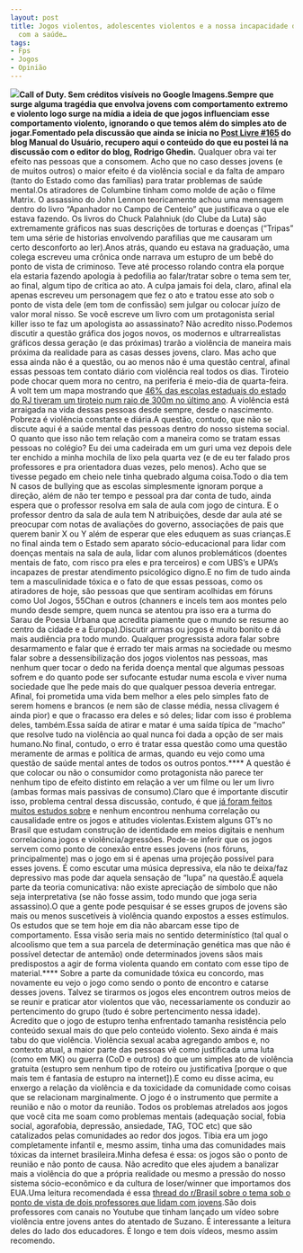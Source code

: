 ```yaml
---
layout: post
title: Jogos violentos, adolescentes violentos e a nossa incapacidade de lidar devidamente
  com a saúde…
tags:
- Fps
- Jogos
- Opinião
---
```


![](https://cdn-images-1.medium.com/max/2560/1*UO5jlhxsjq5wlzEcyNdzFQ.jpeg)**Call of Duty. Sem créditos visíveis no Google Imagens.**Sempre que surge alguma tragédia que envolva jovens com comportamento extremo e violento logo surge na mídia a ideia de que jogos influenciam esse comportamento violento, ignorando o que temos além do simples ato de jogar.Fomentado pela discussão que ainda se inicia no 
[Post Livre #165](https://manualdousuario.net/post-livre-165/#comments) do blog Manual do Usuário, recupero aqui o conteúdo do que eu postei lá na discussão com o editor do blog, Rodrigo Ghedin.****
Qualquer obra vai ter efeito nas pessoas que a consomem. Acho que no caso desses jovens (e de muitos outros) o maior efeito é da violência social e da falta de amparo (tanto do Estado como das famílias) para tratar problemas de saúde mental.Os atiradores de Columbine tinham como molde de ação o filme Matrix. O assassino do John Lennon teoricamente achou uma mensagem dentro do livro “Apanhador no Campo de Centeio” que justificava o que ele estava fazendo. Os livros do Chuck Palahniuk (do Clube da Luta) são extremamente gráficos nas suas descrições de torturas e doenças (“Tripas” tem uma série de historias envolvendo parafilias que me causaram um certo desconforto ao ler).Anos atrás, quando eu estava na graduação, uma colega escreveu uma crônica onde narrava um estupro de um bebê do ponto de vista de criminoso. Teve até processo rolando contra ela porque ela estaria fazendo apologia à pedofilia ao falar/tratar sobre o tema sem ter, ao final, algum tipo de crítica ao ato. A culpa jamais foi dela, claro, afinal ela apenas escreveu um personagem que fez o ato e tratou esse ato sob o ponto de vista dele (em tom de confissão) sem julgar ou colocar juízo de valor moral nisso. Se você escreve um livro com um protagonista serial killer isso te faz um apologista ao assassinato? Não acredito nisso.Podemos discutir a questão gráfica dos jogos novos, os modernos e ultrarrealistas gráficos dessa geração (e das próximas) trarão a violência de maneira mais próxima da realidade para as casas desses jovens, claro. Mas acho que essa ainda não é a questão, ou ao menos não é uma questão central, afinal essas pessoas tem contato diário com violência real todos os dias. Tiroteio pode chocar quem mora no centro, na periferia é meio-dia de quarta-feira. A volt tem um mapa mostrando que 
[46% das escolas estaduais do estado do RJ tiveram um tiroteio num raio de 300m no último ano](https://i.redd.it/fumdmtvs62m21.png). A violência está arraigada na vida dessas pessoas desde sempre, desde o nascimento. Pobreza é violência constante e diária.A questão, contudo, que não se discute aqui é a saúde mental das pessoas dentro do nosso sistema social. O quanto que isso não tem relação com a maneira como se tratam essas pessoas no colégio? Eu dei uma cadeirada em um guri uma vez depois dele ter enchido a minha mochila de lixo pela quarta vez (e de eu ter falado pros professores e pra orientadora duas vezes, pelo menos). Acho que se tivesse pegado em cheio nele tinha quebrado alguma coisa.Todo o dia tem N casos de bullying que as escolas simplesmente ignoram porque a direção, além de não ter tempo e pessoal pra dar conta de tudo, ainda espera que o professor resolva em sala de aula com jogo de cintura. E o professor dentro da sala de aula tem N atribuições, desde dar aula até se preocupar com notas de avaliações do governo, associações de pais que querem banir X ou Y além de esperar que eles eduquem as suas crianças.E no final ainda tem o Estado sem aparato sócio-educacional para lidar com doenças mentais na sala de aula, lidar com alunos problemáticos (doentes mentais de fato, com risco pra eles e pra terceiros) e com UBS’s e UPA’s incapazes de prestar atendimento psicológico digno.E no fim de tudo ainda tem a masculinidade tóxica e o fato de que essas pessoas, como os atiradores de hoje, são pessoas que que sentiram acolhidas em fóruns como Uol Jogos, 55Chan e outros (channers e incels tem aos montes pelo mundo desde sempre, quem nunca se atentou pra isso era a turma do Sarau de Poesia Urbana que acredita piamente que o mundo se resume ao centro da cidade e a Europa).Discutir armas ou jogos é muito bonito e dá mais audiência pra todo mundo. Qualquer progressista adora falar sobre desarmamento e falar que é errado ter mais armas na sociedade ou mesmo falar sobre a dessensibilização dos jogos violentos nas pessoas, mas nenhum quer tocar o dedo na ferida doença mental que algumas pessoas sofrem e do quanto pode ser sufocante estudar numa escola e viver numa sociedade que lhe pede mais do que qualquer pessoa deveria entregar. Afinal, foi prometida uma vida bem melhor a eles pelo simples fato de serem homens e brancos (e nem são de classe média, nessa clivagem é ainda pior) e que o fracasso era deles e só deles; lidar com isso é problema deles, também.Essa saída de atirar e matar é uma saída típica de “macho” que resolve tudo na violência ao qual nunca foi dada a opção de ser mais humano.No final, contudo, o erro é tratar essa questão como uma questão meramente de armas e política de armas, quando eu vejo como uma questão de saúde mental antes de todos os outros pontos.****
A questão é que colocar ou não o consumidor como protagonista não parece ter nenhum tipo de efeito distinto em relação a ver um filme ou ler um livro (ambas formas mais passivas de consumo).Claro que é importante discutir isso, problema central dessa discussão, contudo, é que 
[já foram feitos muitos estudos sobre](http://www.ox.ac.uk/news/2019-02-13-violent-video-games-found-not-be-associated-adolescent-aggression) e nenhum encontrou nenhuma correlação ou causalidade entre os jogos e atitudes violentas.Existem alguns GT’s no Brasil que estudam construção de identidade em meios digitais e nenhum correlaciona jogos e violência/agressões. Pode-se inferir que os jogos servem como ponto de conexão entre esses jovens (nos fóruns, principalmente) mas o jogo em si é apenas uma projeção possível para esses jovens. É como escutar uma música depressiva, ela não te deixa/faz depressivo mas pode dar aquela sensação de “lupa” na questão.É aquela parte da teoria comunicativa: não existe apreciação de símbolo que não seja interpretativa (se não fosse assim, todo mundo que joga seria assassino).O que a gente pode pesquisar é se esses grupos de jovens são mais ou menos suscetíveis à violência quando expostos a esses estímulos. Os estudos que se tem hoje em dia não abarcam esse tipo de comportamento. Essa visão seria mais no sentido determinístico (tal qual o alcoolismo que tem a sua parcela de determinação genética mas que não é possível detectar de antemão) onde determinados jovens sãos mais predispostos a agir de forma violenta quando em contato com esse tipo de material.****
Sobre a parte da comunidade tóxica eu concordo, mas novamente eu vejo o jogo como sendo o ponto de encontro e catarse desses jovens. Talvez se tirarmos os jogos eles encontrem outros meios de se reunir e praticar ator violentos que vão, necessariamente os conduzir ao pertencimento do grupo (tudo é sobre pertencimento nessa idade). Acredito que o jogo de estupro tenha enfrentado tamanha resistência pelo conteúdo sexual mais do que pelo conteúdo violento. Sexo ainda é mais tabu do que violência. Violência sexual acaba agregando ambos e, no contexto atual, a maior parte das pessoas vê como justificada uma luta (como em MK) ou guerra (CoD e outros) do que um simples ato de violência gratuita (estupro sem nenhum tipo de roteiro ou justificativa [porque o que mais tem é fantasia de estupro na internet]).E como eu disse acima, eu enxergo a relação da violência e da toxicidade da comunidade como coisas que se relacionam marginalmente. O jogo é o instrumento que permite a reunião e não o motor da reunião. Todos os problemas atrelados aos jogos que você cita me soam como problemas mentais (adequação social, fobia social, agorafobia, depressão, ansiedade, TAG, TOC etc) que são catalizados pelas comunidades ao redor dos jogos. Tibia era um jogo completamente infantil e, mesmo assim, tinha uma das comunidades mais tóxicas da internet brasileira.Minha defesa é essa: os jogos são o ponto de reunião e não ponto de causa. Não acredito que eles ajudem a banalizar mais a violência do que a própria realidade ou mesmo a pressão do nosso sistema sócio-econômico e da cultura de loser/winner que importamos dos EUA.Uma leitura recomendada é essa 
[thread do r/Brasil sobre o tema sob o ponto de vista de dois professores que lidam com jovens](https://www.reddit.com/r/brasil/comments/b0ubrx/sou_professor_de_escola_e_publiquei_essa_semana/).São dois professores com canais no Youtube que tinham lançado um vídeo sobre violência entre jovens antes do atentado de Suzano. É interessante a leitura deles do lado dos educadores. É longo e tem dois vídeos, mesmo assim recomendo.
